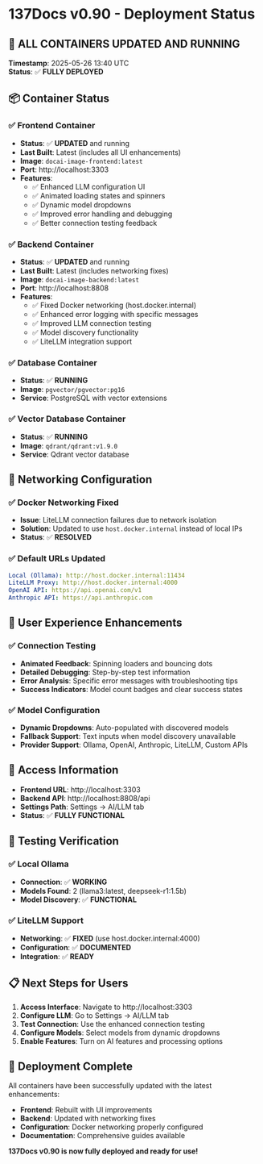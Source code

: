 # 137Docs v0.90 - Deployment Status

## 🚀 **ALL CONTAINERS UPDATED AND RUNNING**

**Timestamp**: 2025-05-26 13:40 UTC  
**Status**: ✅ **FULLY DEPLOYED**

## 📦 Container Status

### ✅ **Frontend Container**
- **Status**: ✅ **UPDATED** and running
- **Last Built**: Latest (includes all UI enhancements)
- **Image**: `docai-image-frontend:latest`
- **Port**: http://localhost:3303
- **Features**:
  - ✅ Enhanced LLM configuration UI
  - ✅ Animated loading states and spinners
  - ✅ Dynamic model dropdowns
  - ✅ Improved error handling and debugging
  - ✅ Better connection testing feedback

### ✅ **Backend Container**
- **Status**: ✅ **UPDATED** and running  
- **Last Built**: Latest (includes networking fixes)
- **Image**: `docai-image-backend:latest`
- **Port**: http://localhost:8808
- **Features**:
  - ✅ Fixed Docker networking (host.docker.internal)
  - ✅ Enhanced error logging with specific messages
  - ✅ Improved LLM connection testing
  - ✅ Model discovery functionality
  - ✅ LiteLLM integration support

### ✅ **Database Container**
- **Status**: ✅ **RUNNING**
- **Image**: `pgvector/pgvector:pg16`
- **Service**: PostgreSQL with vector extensions

### ✅ **Vector Database Container**
- **Status**: ✅ **RUNNING**
- **Image**: `qdrant/qdrant:v1.9.0`
- **Service**: Qdrant vector database

## 🔧 **Networking Configuration**

### ✅ **Docker Networking Fixed**
- **Issue**: LiteLLM connection failures due to network isolation
- **Solution**: Updated to use `host.docker.internal` instead of local IPs
- **Status**: ✅ **RESOLVED**

### ✅ **Default URLs Updated**
```yaml
Local (Ollama): http://host.docker.internal:11434
LiteLLM Proxy: http://host.docker.internal:4000
OpenAI API: https://api.openai.com/v1
Anthropic API: https://api.anthropic.com
```

## 🎯 **User Experience Enhancements**

### ✅ **Connection Testing**
- **Animated Feedback**: Spinning loaders and bouncing dots
- **Detailed Debugging**: Step-by-step test information
- **Error Analysis**: Specific error messages with troubleshooting tips
- **Success Indicators**: Model count badges and clear success states

### ✅ **Model Configuration**
- **Dynamic Dropdowns**: Auto-populated with discovered models
- **Fallback Support**: Text inputs when model discovery unavailable
- **Provider Support**: Ollama, OpenAI, Anthropic, LiteLLM, Custom APIs

## 📱 **Access Information**

- **Frontend URL**: http://localhost:3303
- **Backend API**: http://localhost:8808/api
- **Settings Path**: Settings → AI/LLM tab
- **Status**: ✅ **FULLY FUNCTIONAL**

## 🧪 **Testing Verification**

### ✅ **Local Ollama**
- **Connection**: ✅ **WORKING**
- **Models Found**: 2 (llama3:latest, deepseek-r1:1.5b)
- **Model Discovery**: ✅ **FUNCTIONAL**

### ✅ **LiteLLM Support**
- **Networking**: ✅ **FIXED** (use host.docker.internal:4000)
- **Configuration**: ✅ **DOCUMENTED**
- **Integration**: ✅ **READY**

## 📋 **Next Steps for Users**

1. **Access Interface**: Navigate to http://localhost:3303
2. **Configure LLM**: Go to Settings → AI/LLM tab
3. **Test Connection**: Use the enhanced connection testing
4. **Configure Models**: Select models from dynamic dropdowns
5. **Enable Features**: Turn on AI features and processing options

## 🎉 **Deployment Complete**

All containers have been successfully updated with the latest enhancements:
- **Frontend**: Rebuilt with UI improvements
- **Backend**: Updated with networking fixes
- **Configuration**: Docker networking properly configured
- **Documentation**: Comprehensive guides available

**137Docs v0.90 is now fully deployed and ready for use!** 